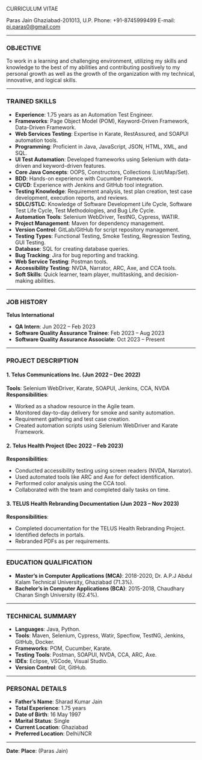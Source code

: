 ﻿CURRICULUM VITAE

Paras Jain
Ghaziabad-201013, U.P.
Phone: +91-8745999499
E-mail: pj.paras0@gmail.com

---

### OBJECTIVE
To work in a learning and challenging environment, utilizing my skills and knowledge to the best of my abilities and contributing positively to my personal growth as well as the growth of the organization with my technical, innovative, and logical skills.

---

### TRAINED SKILLS
- **Experience**: 1.75 years as an Automation Test Engineer.
- **Frameworks**: Page Object Model (POM), Keyword-Driven Framework, Data-Driven Framework.
- **Web Services Testing**: Expertise in Karate, RestAssured, and SOAPUI automation tools.
- **Programming**: Proficient in Java, JavaScript, JSON, HTML, XML, and SQL.
- **UI Test Automation**: Developed frameworks using Selenium with data-driven and keyword-driven features.
- **Core Java Concepts**: OOPS, Constructors, Collections (List/Map/Set).
- **BDD**: Hands-on experience with Cucumber Framework.
- **CI/CD**: Experience with Jenkins and GitHub tool integration.
- **Testing Knowledge**: Requirement analysis, test plan creation, test case development, execution reports, and reviews.
- **SDLC/STLC**: Knowledge of Software Development Life Cycle, Software Test Life Cycle, Test Methodologies, and Bug Life Cycle.
- **Automation Tools**: Selenium WebDriver, TestNG, Cypress, WATIR.
- **Project Management**: Maven for dependency management.
- **Version Control**: GitLab/GitHub for script repository management.
- **Testing Types**: Functional Testing, Smoke Testing, Regression Testing, GUI Testing.
- **Database**: SQL for creating database queries.
- **Bug Tracking**: Jira for bug reporting and tracking.
- **Web Service Testing**: Postman tools.
- **Accessibility Testing**: NVDA, Narrator, ARC, Axe, and CCA tools.
- **Soft Skills**: Quick learner, team player, multitasking, and decision-making abilities.

---

### JOB HISTORY
**Telus International**
- **QA Intern**: Jun 2022 – Feb 2023
- **Software Quality Assurance Trainee**: Feb 2023 – Aug 2023
- **Software Quality Assurance Associate**: Oct 2023 – Present

---

### PROJECT DESCRIPTION
#### 1. Telus Communications Inc. (Jun 2022 – Dec 2022)
**Tools**: Selenium WebDriver, Karate, SOAPUI, Jenkins, CCA, NVDA
**Responsibilities**:
- Worked as a shadow resource in the Agile team.
- Monitored day-to-day delivery for smoke and sanity automation.
- Requirement gathering and test case creation.
- Created automation scripts using Selenium WebDriver and Karate Framework.

#### 2. Telus Health Project (Dec 2022 – Feb 2023)
**Responsibilities**:
- Conducted accessibility testing using screen readers (NVDA, Narrator).
- Used automated tools like ARC and Axe for defect identification.
- Performed color analysis using the CCA tool.
- Collaborated with the team and completed daily tasks on time.

#### 3. TELUS Health Rebranding Documentation (Jun 2023 – Nov 2023)
**Responsibilities**:
- Completed documentation for the TELUS Health Rebranding Project.
- Identified defects in portals.
- Rebranded PDFs as per requirements.

---

### EDUCATION QUALIFICATION
- **Master’s in Computer Applications (MCA)**: 2018-2020, Dr. A.P.J Abdul Kalam Technical University, Ghaziabad (71.3%).
- **Bachelor’s in Computer Applications (BCA)**: 2015-2018, Chaudhary Charan Singh University (62.4%).

---

### TECHNICAL SUMMARY
- **Languages**: Java, Python.
- **Tools**: Maven, Selenium, Cypress, Watir, Specflow, TestNG, Jenkins, GitHub, Docker.
- **Frameworks**: POM, Cucumber, Karate.
- **Testing Tools**: Postman, SOAPUI, NVDA, CCA, ARC, Axe.
- **IDEs**: Eclipse, VSCode, Visual Studio.
- **Version Control**: Git, GitHub.

---

### PERSONAL DETAILS
- **Father’s Name**: Sharad Kumar Jain
- **Total Experience**: 1.75 years
- **Date of Birth**: 16 May 1997
- **Marital Status**: Single
- **Current Location**: Ghaziabad
- **Preferred Location**: Delhi/NCR

---

**Date**:
**Place**: (Paras Jain)
